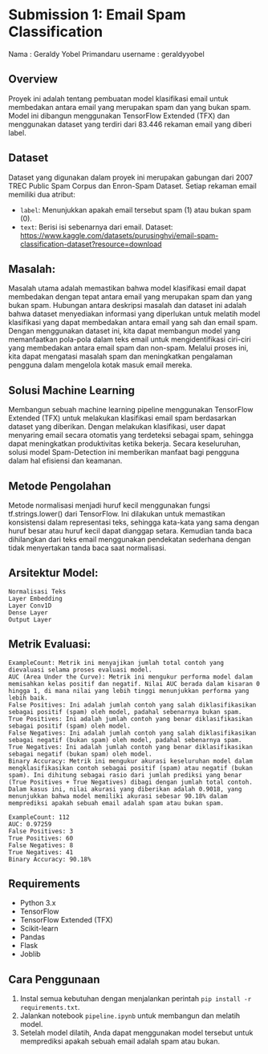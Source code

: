 # Submission 1: Email Spam Classification
Nama : Geraldy Yobel Primandaru
username : geraldyyobel
## Overview
Proyek ini adalah tentang pembuatan model klasifikasi email untuk membedakan antara email yang merupakan spam dan yang bukan spam. Model ini dibangun menggunakan TensorFlow Extended (TFX) dan menggunakan dataset yang terdiri dari 83.446 rekaman email yang diberi label.

## Dataset
Dataset yang digunakan dalam proyek ini merupakan gabungan dari 2007 TREC Public Spam Corpus dan Enron-Spam Dataset. Setiap rekaman email memiliki dua atribut:
- `label`: Menunjukkan apakah email tersebut spam (1) atau bukan spam (0).
- `text`: Berisi isi sebenarnya dari email.
Dataset: https://www.kaggle.com/datasets/purusinghvi/email-spam-classification-dataset?resource=download

## Masalah: 
Masalah utama adalah memastikan bahwa model klasifikasi email dapat membedakan dengan tepat antara email yang merupakan spam dan yang bukan spam. Hubungan antara deskripsi masalah dan dataset ini adalah bahwa dataset menyediakan informasi yang diperlukan untuk melatih model klasifikasi yang dapat membedakan antara email yang sah dan email spam. Dengan menggunakan dataset ini, kita dapat membangun model yang memanfaatkan pola-pola dalam teks email untuk mengidentifikasi ciri-ciri yang membedakan antara email spam dan non-spam. Melalui proses ini, kita dapat mengatasi masalah spam dan meningkatkan pengalaman pengguna dalam mengelola kotak masuk email mereka.

## Solusi Machine Learning
 Membangun sebuah machine learning pipeline menggunakan TensorFlow Extended (TFX) untuk melakukan klasifikasi email spam berdasarkan dataset yang diberikan. Dengan melakukan klasifikasi, user dapat menyaring email secara otomatis yang terdeteksi sebagai spam, sehingga dapat meningkatkan produktivitas ketika bekerja. Secara keseluruhan, solusi model Spam-Detection ini memberikan manfaat bagi pengguna dalam hal efisiensi dan keamanan.

## Metode Pengolahan
 Metode normalisasi menjadi huruf kecil menggunakan fungsi tf.strings.lower() dari TensorFlow. Ini dilakukan untuk memastikan konsistensi dalam representasi teks, sehingga kata-kata yang sama dengan huruf besar atau huruf kecil dapat dianggap setara. Kemudian tanda baca dihilangkan dari teks email menggunakan pendekatan sederhana dengan tidak menyertakan tanda baca saat normalisasi.

## Arsitektur Model:

    Normalisasi Teks
    Layer Embedding
    Layer Conv1D
    Dense Layer
    Output Layer

## Metrik Evaluasi:

    ExampleCount: Metrik ini menyajikan jumlah total contoh yang dievaluasi selama proses evaluasi model.
    AUC (Area Under the Curve): Metrik ini mengukur performa model dalam memisahkan kelas positif dan negatif. Nilai AUC berada dalam kisaran 0 hingga 1, di mana nilai yang lebih tinggi menunjukkan performa yang lebih baik.
    False Positives: Ini adalah jumlah contoh yang salah diklasifikasikan sebagai positif (spam) oleh model, padahal sebenarnya bukan spam.
    True Positives: Ini adalah jumlah contoh yang benar diklasifikasikan sebagai positif (spam) oleh model.
    False Negatives: Ini adalah jumlah contoh yang salah diklasifikasikan sebagai negatif (bukan spam) oleh model, padahal sebenarnya spam.
    True Negatives: Ini adalah jumlah contoh yang benar diklasifikasikan sebagai negatif (bukan spam) oleh model.
    Binary Accuracy: Metrik ini mengukur akurasi keseluruhan model dalam mengklasifikasikan contoh sebagai positif (spam) atau negatif (bukan spam). Ini dihitung sebagai rasio dari jumlah prediksi yang benar (True Positives + True Negatives) dibagi dengan jumlah total contoh. Dalam kasus ini, nilai akurasi yang diberikan adalah 0.9018, yang menunjukkan bahwa model memiliki akurasi sebesar 90.18% dalam memprediksi apakah sebuah email adalah spam atau bukan spam.

    ExampleCount: 112
    AUC: 0.97259
    False Positives: 3
    True Positives: 60
    False Negatives: 8
    True Negatives: 41
    Binary Accuracy: 90.18%

## Requirements
- Python 3.x
- TensorFlow
- TensorFlow Extended (TFX)
- Scikit-learn
- Pandas
- Flask
- Joblib

## Cara Penggunaan
1. Instal semua kebutuhan dengan menjalankan perintah `pip install -r requirements.txt`.
2. Jalankan notebook `pipeline.ipynb` untuk membangun dan melatih model.
3. Setelah model dilatih, Anda dapat menggunakan model tersebut untuk memprediksi apakah sebuah email adalah spam atau bukan.


